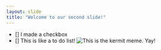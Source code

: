 ```yaml
---
layout: slide
title: "Welcome to our second slide!"
---
```

- [] I made a checkbox
- [] This is like a to do list!
![This is the kermit meme. Yay!](https://tenor.com/view/kermit-kermitthefrog-muppet-happy-yay-gif-5472683)